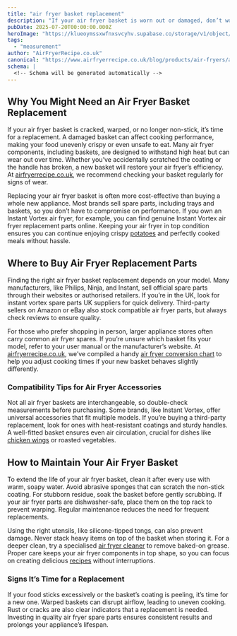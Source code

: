 ```yaml
---
title: "air fryer basket replacement"
description: "If your air fryer basket is worn out or damaged, don’t worry—replacements are easy to find. Whether you need a new tray, spare parts, or compatible accessories, we’ve got you covered. Keep your air fryer running smoothly with the right components."
pubDate: 2025-07-20T00:00:00.000Z
heroImage: "https://klueoymssxwfnxsvcyhv.supabase.co/storage/v1/object/public/Shmucket/air-fryer-basket-replacement.png"
tags:
  - "measurement"
author: "AirFryerRecipe.co.uk"
canonical: "https://www.airfryerrecipe.co.uk/blog/products/air-fryers/accessories/air-fryer-basket-replacement"
schema: |
  <!-- Schema will be generated automatically -->
---
```


<h2 id="">Why You Might Need an Air Fryer Basket Replacement</h2><p id="">If your air fryer basket is cracked, warped, or no longer non-stick, it’s time for a replacement. A damaged basket can affect cooking performance, making your food unevenly crispy or even unsafe to eat. Many air fryer components, including baskets, are designed to withstand high heat but can wear out over time. Whether you’ve accidentally scratched the coating or the handle has broken, a new basket will restore your air fryer’s efficiency. At <a href="https://www.airfryerrecipe.co.uk/" id="">airfryerrecipe.co.uk</a>, we recommend checking your basket regularly for signs of wear.</p><p id="">Replacing your air fryer basket is often more cost-effective than buying a whole new appliance. Most brands sell spare parts, including trays and baskets, so you don’t have to compromise on performance. If you own an Instant Vortex air fryer, for example, you can find genuine Instant Vortex air fryer replacement parts online. Keeping your air fryer in top condition ensures you can continue enjoying crispy <a href="https://www.airfryerrecipe.co.uk/recipe-category/potatoes" id="">potatoes</a> and perfectly cooked meals without hassle.</p><h2 id="">Where to Buy Air Fryer Replacement Parts</h2><p id="">Finding the right air fryer basket replacement depends on your model. Many manufacturers, like Philips, Ninja, and Instant, sell official spare parts through their websites or authorised retailers. If you’re in the UK, look for instant vortex spare parts UK suppliers for quick delivery. Third-party sellers on Amazon or eBay also stock compatible air fryer parts, but always check reviews to ensure quality.</p><p id="">For those who prefer shopping in person, larger appliance stores often carry common air fryer spares. If you’re unsure which basket fits your model, refer to your user manual or the manufacturer’s website. At <a href="https://www.airfryerrecipe.co.uk/" id="">airfryerrecipe.co.uk</a>, we’ve compiled a handy <a href="https://www.airfryerrecipe.co.uk/air-fryer-conversion-chart" id="">air fryer conversion chart</a> to help you adjust cooking times if your new basket behaves slightly differently.</p><h3 id="">Compatibility Tips for Air Fryer Accessories</h3><p id="">Not all air fryer baskets are interchangeable, so double-check measurements before purchasing. Some brands, like Instant Vortex, offer universal accessories that fit multiple models. If you’re buying a third-party replacement, look for ones with heat-resistant coatings and sturdy handles. A well-fitted basket ensures even air circulation, crucial for dishes like <a href="https://www.airfryerrecipe.co.uk/recipe-category/chicken" id="">chicken wings</a> or roasted vegetables.</p><h2 id="">How to Maintain Your Air Fryer Basket</h2><p id="">To extend the life of your air fryer basket, clean it after every use with warm, soapy water. Avoid abrasive sponges that can scratch the non-stick coating. For stubborn residue, soak the basket before gently scrubbing. If your air fryer parts are dishwasher-safe, place them on the top rack to prevent warping. Regular maintenance reduces the need for frequent replacements.</p><p id="">Using the right utensils, like silicone-tipped tongs, can also prevent damage. Never stack heavy items on top of the basket when storing it. For a deeper clean, try a specialised <a href="https://www.airfryerrecipe.co.uk/air-fryer-cleaner" id="">air fryer cleaner</a> to remove baked-on grease. Proper care keeps your air fryer components in top shape, so you can focus on creating delicious <a href="https://www.airfryerrecipe.co.uk/recipes" id="">recipes</a> without interruptions.</p><h3 id="">Signs It’s Time for a Replacement</h3><p id="">If your food sticks excessively or the basket’s coating is peeling, it’s time for a new one. Warped baskets can disrupt airflow, leading to uneven cooking. Rust or cracks are also clear indicators that a replacement is needed. Investing in quality air fryer spare parts ensures consistent results and prolongs your appliance’s lifespan.</p>
